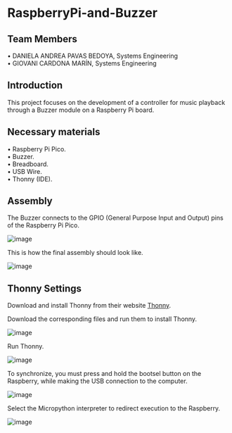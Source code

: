 # RaspberryPi-and-Buzzer

## Team Members
•⁠  ⁠DANIELA ANDREA PAVAS BEDOYA, Systems Engineering  
•⁠  ⁠GIOVANI CARDONA MARÍN, Systems Engineering  

## Introduction  
This project focuses on the development of a controller for music playback through a Buzzer module on a Raspberry Pi board.  

## Necessary materials  
•⁠  ⁠Raspberry Pi Pico.  
•⁠  ⁠Buzzer.  
•⁠  ⁠Breadboard.  
•⁠  ⁠USB Wire.  
•⁠  ⁠Thonny (IDE).  


## Assembly

The Buzzer connects to the GPIO (General Purpose Input and Output) pins of the Raspberry Pi Pico.

![image](https://github.com/danielapavas/RaspberryPi-and-Buzzer/assets/75345956/19aacb74-64cc-40a5-b412-49231d2746fd)


This is how the final assembly should look like.

![image](https://github.com/danielapavas/RaspberryPi-and-Buzzer/assets/75345956/391f56cd-6275-4a52-a418-2bc5555d2e3a)


## Thonny Settings

Download and install Thonny from their website [Thonny](https://thonny.org/).

Download the corresponding files and run them to install Thonny.

![image](https://github.com/danielapavas/RaspberryPi-and-Buzzer/assets/75345956/38052648-1843-4bab-94fd-546f7b43adf5)

  
Run Thonny.

![image](https://github.com/danielapavas/RaspberryPi-and-Buzzer/assets/75345956/a2a0f511-7cf2-4be4-a681-3aebf36d4e93)

  
To synchronize, you must press and hold the bootsel button on the Raspberry, while making the USB connection to the computer.

![image](https://github.com/danielapavas/RaspberryPi-and-Buzzer/assets/75345956/c94cd566-72bb-47ab-9f60-7d359ff9c4b5)

  
Select the Micropython interpreter to redirect execution to the Raspberry.

![image](https://github.com/danielapavas/RaspberryPi-and-Buzzer/assets/75345956/abbfdf32-4c00-4eaa-87cd-18545d7b0463)

